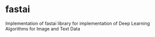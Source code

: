 # fastai
Implementation of fastai library for implementation of Deep Learning Algorithms for Image and Text Data
